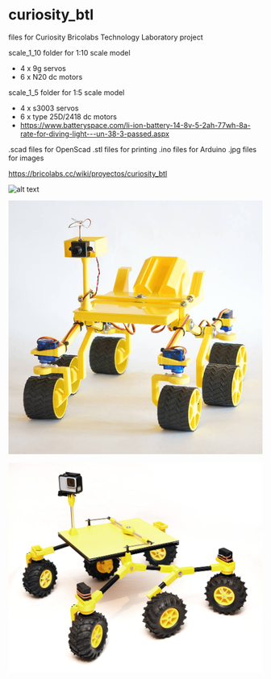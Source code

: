 # curiosity_btl
files for Curiosity Bricolabs Technology Laboratory project

scale_1_10 folder for 1:10 scale model
- 4 x 9g servos
- 6 x N20 dc motors

scale_1_5 folder for 1:5 scale model
- 4 x s3003 servos
- 6 x type 25D/2418 dc motors
- https://www.batteryspace.com/li-ion-battery-14-8v-5-2ah-77wh-8a-rate-for-diving-light---un-38-3-passed.aspx

.scad files for OpenScad
.stl files for printing
.ino files for Arduino
.jpg files for images

https://bricolabs.cc/wiki/proyectos/curiosity_btl

![alt text](https://github.com/fstdp/curiosity_btl/blob/master/randall_munroe_curiosity.jpg)

![alt text](https://github.com/felixstdp/curiosity_btl/blob/master/curiosity_btl_1_10.jpg)

![alt text](https://github.com/felixstdp/curiosity_btl/blob/master/curiosity_btl_1_5.jpg)
